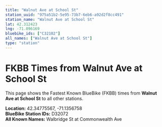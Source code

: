 ```yaml
---
title: "Walnut Ave at School St"
station_uuid: "975a51b2-5e95-73b7-6eb6-a92d2f8cc491"
station_name: "Walnut Ave at School St"
lat: 42.312423
lng: -71.096169
bluebike_ids: ["C32102"]
all_names: ["Walnut Ave at School St"]
type: "station"
---
```


# FKBB Times from Walnut Ave at School St

This page shows the Fastest Known BlueBike (FKBB) times from **Walnut Ave at School St** to all other stations.

**Location:** 42.34775567, -71.1356758  
**BlueBike Station IDs:** D32072  
**All Known Names:** Walbridge St at Commonwealth Ave

